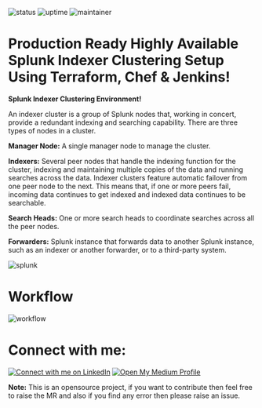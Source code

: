 ![status](https://img.shields.io/badge/status-up-green) ![uptime](https://img.shields.io/badge/uptime-100%25-green) ![maintainer](https://img.shields.io/badge/maintainer-dhsoni-blue)

# Production Ready Highly Available Splunk Indexer Clustering Setup Using Terraform, Chef & Jenkins! 

**Splunk Indexer Clustering Environment!**

An indexer cluster is a group of Splunk nodes that, working in concert, provide a redundant indexing and searching capability. There are three types of nodes in a cluster.

**Manager Node:** A single manager node to manage the cluster.

**Indexers:** Several peer nodes that handle the indexing function for the cluster, indexing and maintaining multiple copies of the data and running searches across the data. Indexer clusters feature automatic failover from one peer node to the next. This means that, if one or more peers fail, incoming data continues to get indexed and indexed data continues to be searchable.

**Search Heads:** One or more search heads to coordinate searches across all the peer nodes.

**Forwarders:** Splunk instance that forwards data to another Splunk instance, such as an indexer or another forwarder, or to a third-party system.

![splunk](https://github.com/DhruvinSoni30/Splunk_Infrastructure_Chef/blob/main/images/splunk.png)

# Workflow
![workflow](https://github.com/DhruvinSoni30/Splunk_Infrastructure_Chef/blob/main/images/Workflow.png)

# Connect with me:
[![Connect with me on LinkedIn](https://img.shields.io/badge/LinkedIn-Connect-blue?style=for-the-badge&logo=linkedin)](https://www.linkedin.com/in/dhruvinksoni/) [![Open My Medium Profile](https://img.shields.io/badge/Medium-Profile-blue?style=for-the-badge&logo=medium)](https://medium.com/@dksoni4530)

**Note:** This is an opensource project, if you want to contribute then feel free to raise the MR and also if you find any error then please raise an issue. 
